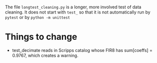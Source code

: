 The file `longtest_cleaning.py` is a longer, more involved test of data
cleaning.
It does not start with `test_` so that it is not automatically run by
`pytest` or by `python -m unittest`

# Things to change

- test_decimate reads in Scripps catalog whose FIR8 has sum[coeffs] = 0.9767,
  which creates a warning.
